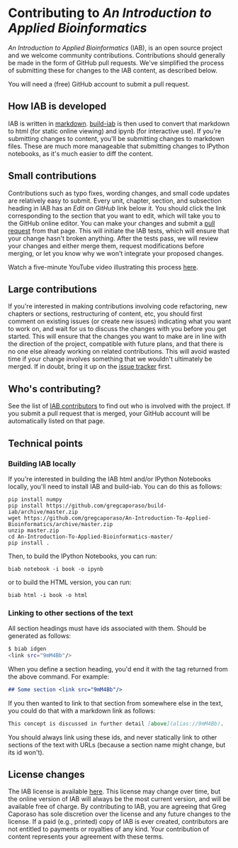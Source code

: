 # Contributing to *An Introduction to Applied Bioinformatics*

*An Introduction to Applied Bioinformatics* (IAB), is an open source project and we welcome community contributions. Contributions should generally be made in the form of GitHub pull requests. We've simplified the process of submitting these for changes to the IAB content, as described below.

You will need a (free) GitHub account to submit a pull request.

## How IAB is developed

IAB is written in [markdown](http://commonmark.org/). [build-iab](https://github.com/gregcaporaso/build-iab) is then used to convert that markdown to html (for static online viewing) and ipynb (for interactive use). If you're submitting changes to content, you'll be submitting changes to markdown files. These are much more manageable that submitting changes to IPython notebooks, as it's much easier to diff the content.

## Small contributions

Contributions such as typo fixes, wording changes, and small code updates are relatively easy to submit. Every unit, chapter, section, and subsection heading in IAB has an *Edit on GitHub* link below it. You should click the link corresponding to the section that you want to edit, which will take you to the GitHub online editor. You can make your changes and submit a [pull request](https://help.github.com/articles/using-pull-requests/) from that page. This will initiate the IAB tests, which will ensure that your change hasn't broken anything. After the tests pass, we will review your changes and either merge them, request modifications before merging, or let you know why we won't integrate your proposed changes.

Watch a five-minute YouTube video illustrating this process [here](https://www.youtube.com/watch?v=s9-aZrX5CY8).

## Large contributions

If you're interested in making contributions involving code refactoring, new chapters or sections, restructuring of content, etc, you should first comment on existing issues (or create new issues) indicating what you want to work on, and wait for us to discuss the changes with you before you get started. This will ensure that the changes you want to make are in line with the direction of the project, compatible with future plans, and that there is no one else already working on related contributions. This will avoid wasted time if your change involves something that we wouldn't ultimately be merged. If in doubt, bring it up on the [issue tracker](https://github.com/gregcaporaso/An-Introduction-To-Applied-Bioinformatics/issues/) first.

## Who's contributing?

See the list of [IAB contributors](https://github.com/gregcaporaso/An-Introduction-To-Applied-Bioinformatics/graphs/contributors) to find out who is involved with the project. If you submit a pull request that is merged, your GitHub account will be automatically listed on that page.

## Technical points

### Building IAB locally

If you're interested in building the IAB html and/or IPython Notebooks locally, you'll need to install IAB and build-iab. You can do this as follows:

```
pip install numpy
pip install https://github.com/gregcaporaso/build-iab/archive/master.zip
wget https://github.com/gregcaporaso/An-Introduction-To-Applied-Bioinformatics/archive/master.zip
unzip master.zip
cd An-Introduction-To-Applied-Bioinformatics-master/
pip install .
```

Then, to build the IPython Notebooks, you can run:

```
biab notebook -i book -o ipynb
```

or to build the HTML version, you can run:

```
biab html -i book -o html
```

### Linking to other sections of the text

All section headings must have ids associated with them. Should be generated as follows:

```bash
$ biab idgen
<link src="9mM4Bb"/>
```

When you define a section heading, you'd end it with the tag returned from the above command. For example:

```markdown
## Some section <link src="9mM4Bb"/>
```

If you then wanted to link to that section from somewhere else in the text, you could do that with a markdown link as follows:

```markdown
This concept is discussed in further detail [above](alias://9mM4Bb).
```

You should always link using these ids, and never statically link to other sections of the text with URLs (because a section name might change, but its id won't).

## License changes

The IAB license is available [here](https://github.com/gregcaporaso/An-Introduction-To-Applied-Bioinformatics/blob/master/LICENSE). This license may change over time, but the online version of IAB will always be the most current version, and will be available free of charge. By contributing to IAB, you are agreeing that Greg Caporaso has sole discretion over the license and any future changes to the license. If a paid (e.g., printed) copy of IAB is ever created, contributors are not entitled to payments or royalties of any kind. Your contribution of content represents your agreement with these terms.
